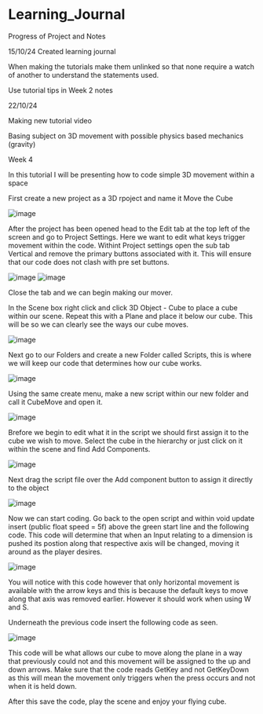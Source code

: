 # Learning_Journal
Progress of Project and Notes

15/10/24
Created learning journal 

When making the tutorials make them unlinked so that none require a watch of another to understand the statements used. 

Use tutorial tips in Week 2 notes

22/10/24

Making new tutorial video

Basing subject on 3D movement with possible physics based mechanics (gravity)

Week 4 

In this tutorial  I will be presenting how to code simple 3D movement within a space 

First create a new project as a 3D rpoject and name it Move the Cube

![image](https://github.com/user-attachments/assets/d354a0d7-6212-40aa-b936-38cb0f467f37)

After the project has been opened head to the Edit tab at the top left of the screen and go to Project Settings. Here we want to edit what keys trigger movement within the code. Withint Project settings open the sub tab Vertical and remove the primary buttons associated with it. This will ensure that our code does not clash with pre set buttons. 

![image](https://github.com/user-attachments/assets/6578d5d0-337e-4192-b095-f5f6ff73655e)
![image](https://github.com/user-attachments/assets/eab2108c-826d-4e88-9f53-9f5b47235997)

Close the tab and we can begin making our mover.

In the Scene box right click and click 3D Object - Cube to place a cube within our scene. Repeat this with a Plane and place it below our cube. This will be so we can clearly see the ways our cube moves. 

![image](https://github.com/user-attachments/assets/8a5442d6-9bfe-4d4b-a03e-72801fb58859)

Next go to our Folders and create a new Folder called Scripts, this is where we will keep our code that determines how our cube works. 

![image](https://github.com/user-attachments/assets/1b112a2d-ea41-4bb5-ad14-80560af91f46)

Using the same create menu, make a new script within our new folder and call it CubeMove and open it.

![image](https://github.com/user-attachments/assets/cbd195db-ea73-4e33-ad68-44712a5cfe4a)

Brefore we begin to edit what it in the script we should first assign it to the cube we wish to move. Select the cube in the hierarchy or just click on it within the scene and find Add Components.

![image](https://github.com/user-attachments/assets/946df887-ca7b-4071-ae17-37c653257c49)

Next drag the script file over the Add component button to assign it directly to the object 

![image](https://github.com/user-attachments/assets/0bb94933-c4bd-46b6-aaaa-1414280c9afa)

Now we can start coding. Go back to the open script and within void update insert (public float speed = 5f) above the green start line and the following code. This code will determine that when an Input relating to a dimension is pushed its postion along that respective axis will be changed, moving it around as the player desires. 

![image](https://github.com/user-attachments/assets/fd12479a-5dac-4b83-9a4e-52e3a4f0fbcc)

You will notice with this code however that only horizontal movement is available with the arrow keys and this is because the default keys to move along that axis was removed earlier. However it should work when using W and S. 

Underneath the previous code insert the following code as seen. 

![image](https://github.com/user-attachments/assets/88d64e45-2131-442e-a447-3c52255418d0)

This code will be what allows our cube to move along the plane in a way that previously could not and this movement will be assigned to the up and down arrows. Make sure that the code reads GetKey and not GetKeyDown as this will mean the movement only triggers when the press occurs and not when it is held down. 

After this save the code, play the scene and enjoy your flying cube. 
